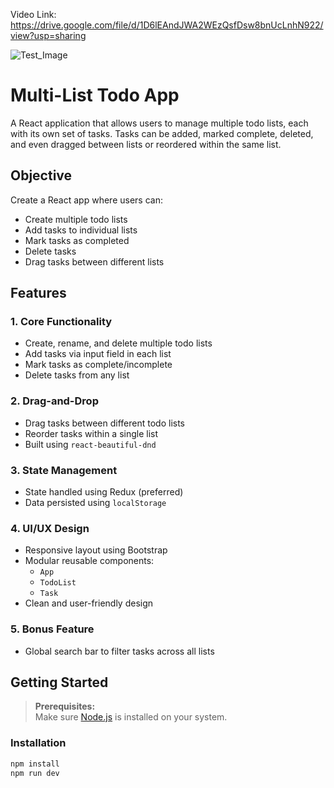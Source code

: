 Video Link: https://drive.google.com/file/d/1D6lEAndJWA2WEzQsfDsw8bnUcLnhN922/view?usp=sharing
 
![Test_Image](https://github.com/user-attachments/assets/d47c0607-062c-4a65-9795-d5944eb91b8f)


# Multi-List Todo App

A React application that allows users to manage multiple todo lists, each with its own set of tasks. Tasks can be added, marked complete, deleted, and even dragged between lists or reordered within the same list.

## Objective

Create a React app where users can:

- Create multiple todo lists
- Add tasks to individual lists
- Mark tasks as completed
- Delete tasks
- Drag tasks between different lists

## Features

### 1. Core Functionality

- Create, rename, and delete multiple todo lists
- Add tasks via input field in each list
- Mark tasks as complete/incomplete
- Delete tasks from any list

### 2. Drag-and-Drop

- Drag tasks between different todo lists
- Reorder tasks within a single list
- Built using `react-beautiful-dnd`

### 3. State Management

- State handled using Redux (preferred)
- Data persisted using `localStorage`

### 4. UI/UX Design

- Responsive layout using Bootstrap
- Modular reusable components:
  - `App`
  - `TodoList`
  - `Task`
- Clean and user-friendly design

### 5. Bonus Feature

- Global search bar to filter tasks across all lists

## Getting Started

> **Prerequisites:**  
> Make sure [Node.js](https://nodejs.org/) is installed on your system.

### Installation

```bash
npm install
npm run dev
